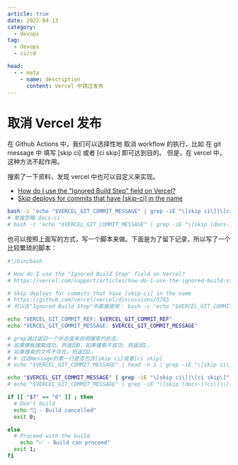 ```yaml
---
article: true
date: 2022-04-13
category:
  - devops
tag:
  - devops
  - ci/cd

head:
  - - meta
    - name: description
      content: Vercel 中跳过发布
---
```


# 取消 Vercel 发布

在 Github Actions 中，我们可以选择性地 取消 workflow 的执行，比如 在 git message 中 填写 [skip ci] 或者 [ci skip] 即可达到目的。
但是，在 vercel 中，这种方法不起作用。

搜索了一下资料，发现 vercel 中也可以自定义来实现。

- [How do I use the "Ignored Build Step" field on Vercel?](https://vercel.com/support/articles/how-do-i-use-the-ignored-build-step-field-on-vercel)
- [Skip deploys for commits that have [skip-ci] in the name](https://github.com/vercel/vercel/discussions/5765)

```bash
bash -c 'echo "$VERCEL_GIT_COMMIT_MESSAGE" | grep -iE "\[skip ci\]|\[ci skip\]"'
# 单独忽略 docs-ci
# bash -c 'echo "$VERCEL_GIT_COMMIT_MESSAGE" | grep -iE "\[skip (docs-)?ci\]|\[(docs-)?ci skip\]"'
```

<!-- more -->

也可以按照上面写的方式，写一个脚本来做。下面是为了留下记录，所以写了一个比较繁琐的脚本：

```bash
#!/bin/bash

# How do I use the "Ignored Build Step" field on Vercel?
# https://vercel.com/support/articles/how-do-i-use-the-ignored-build-step-field-on-vercel

# Skip deploys for commits that have [skip-ci] in the name
# https://github.com/vercel/vercel/discussions/5765
# 可以在"Ignored Build Step"中直接使用： bash -c 'echo "$VERCEL_GIT_COMMIT_MESSAGE" | grep -iE "\[skip ci\]|\[ci skip\]"'

echo "VERCEL_GIT_COMMIT_REF: $VERCEL_GIT_COMMIT_REF"
echo "VERCEL_GIT_COMMIT_MESSAGE: $VERCEL_GIT_COMMIT_MESSAGE"

# grep通过返回一个状态值来说明搜索的状态，
# 如果模板搜索成功，则返回0，如果搜索不成功，则返回1，
# 如果搜索的文件不存在，则返回2。
# # 过滤message的第一行是否包含[skip ci]或者[ci skip]
# echo "$VERCEL_GIT_COMMIT_MESSAGE" | head -n 1 | grep -iE "\[skip ci\]|\[ci skip\]"

echo "$VERCEL_GIT_COMMIT_MESSAGE" | grep -iE "\[skip ci\]|\[ci skip\]"
# echo "$VERCEL_GIT_COMMIT_MESSAGE" | grep -iE "\[skip (docs-)?ci\]|\[(docs-)?ci skip\]"

if [[ "$?" == "0" ]] ; then
  # Don't build
  echo "🛑 - Build cancelled"
  exit 0;

else
  # Proceed with the build
    echo "✅ - Build can proceed"
  exit 1;
fi

```

